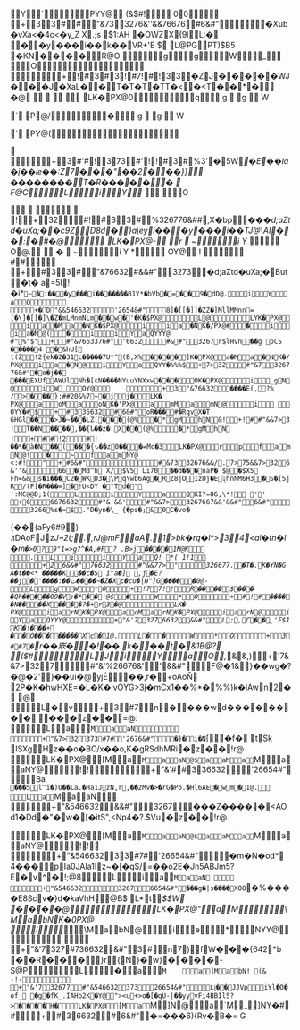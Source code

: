 Y `PYY@
  (&$#!
00  
+33##"&733276&''&&76676#6&#"�Xub�vXa<�4c<�y_Z
X.;s
$1:AH
�OWZX(9lL:�
��y���i��k��VR+'E $
L@PGPT)$B5
�KN   ����    R@O
  g  gW_
O  
  +!#3#3!#7!#!33�ZJ�����WJ���J�XaL��T�T�T�TT�<�<T     ��\*�      �@ 
 

LK�PX@0q  
  g 
 
g 

W 

` 
P@/�  
  g 
 
g 

W 

` 
PY@(  


  +3#'#!373#'!!#3#%3'�5W*�E��la�j��ie��:Z7���"��2���}} ��������T�R���   ���      F@CL   i Y *
 O

   


   !+32#!#33#%326776&##,X�bp�*��d;aZtd�uXa;��c9ZD8d�}a\eyi���y���i��TJ@\AI  ��:�  # �@
LK�PX@- 
r 

~ i     Y   *   O@. 

� 

~ i     Y   *   OY@
  ! 
##  
+#33#"&76632#&&#"3273�d;aZtd�uXa;�But�t� a=5I\!�i\*`~�i���y���i�������81Y*�bVb     �=��   9�dD@.  i  Y a  Q   +� D"&&546632'2654&#"8]�[[�]]�ZZ�]MllMMnn=[�\]�[[�]\�Z�mLMnmNLm     ��w�  ' �K�$PX@  L@ LYK�PX@  i a �M  a  � NK�$PX@  i  i  a  � NK�/PX@#   �  i  i  a   � N@(   �  i  i  Y  a   QYYY@
#"%"$"+#"&7663376#"'6632#&#"3267r$lHvn��g pCS �����4 �&hU[
t(Z!2{ek�2�31c�����7U*"(B,X%   ����   ]K�PX@  a   �M a �NK�/PX@    i a �N@    i Y a QYY�%%%$+7>32#"&7326776&#"�o�j��
ٟ���EXUfAWUlNh�[ɛN����NYuuYNXxw  ���   OK�PX@  i _   gN@  i   W   _ OY@  	  +3"&76632����E(,?% />���}:##20&%7   ~�j  j� LK� PX@ aoM  ao NK�'PX@ amM  am N@  i _  OYY�#$+#336632#6&#"oR���#�RqvX�T
GHGl���>J�~���LZ[     �  ��  (@%   �   * gMhN    &!+!##"&&7>3!ܵT��N����,��{Ն��z�.     X  ��  (@%  �   * gM hN    
!+##!2#!��۹�à�N��(���{ԅ��z   0��� = M c�3 LK�PX@   r p  f a mN@!   � ~  f a mNY@
<:#!"+#6&#"#&7332676&&/.7>75&&7>326&''&66�Md^h
X/$V5
Li70��d���naP�
	$@�$X5
Fh=&&s�i���C2�WKD3�\Pq\wb6Ag�RZ8jO1zDj�EʯhnNM6H3�S�[5jR/tF[�R���=]�!U<DY �"T   d �"
 ' : M C@@D;1(L  iYaQ KI?=86,\*!
 '' +66676632#"&'&&'#"&&7>3267667&&'&&#"6&#"3266%s�=$."D�yn�\_ {�ps�;&0C�vo�`

{��{aFy6#9) .tDAoFJz*J~2(;.,rJ@mFaA.1>bk�rq�l^>34<al�tn�l�m`�>0?9"1=>g?^�A,#F? .B>j   ����  1 N@K
  .L   i  i Y a Q!  *( 1!1
 +26&&#"76632#"&&77>"326677.�T�.K�YN�G
A�t��<*
�����K��c�S
i^a�]
,j�E?��j�'����:��ت����~�Z�Xc�cu�|H"]G �����  0@-
L  g  W *   O    +!77!!R����$���
�Qh���ٚ��O9�V    :�*��  '@$  �W* O    +#!#���� �N� ���X���    �?�+r3  �@ LK�
PX@  i  a  r NK�PX@ a oM  a  r NK�PX@  i  a  r N@  i   Y  a  QYYY@  +"&'73276632&&#"L;,C��̢'F$1K�!���+
��O��������    X  c�  1@.L   � �W* O    +3##7�`r��㠌��!��.k�   ��t�  & 1 B@?
 ($#L J    iYa Q,*&&,)+'7&&7>327#"&'%26676&''&&#"F@�1&}��wg�?�@�2'}��ui�@yjÉ��,r�+oAoŇ
2P�K�hwНXE=�L�K�ivОYG>3j�mCx1��%*�%%)k�lAw  n  2�  	 @	 L   � v+3#7n����wd��������
��    �z��   =@:
 L a`M a  a N 
 +"&7>32373#7#'2676&#"�}�i�N`[�f�	tSk
ISXgHz��o�BO/x��o,K�gRSdhMRi     �z��  ! r@
	 LK�PX@ [M a `M a  a N@$  a  aM a `M a  a NY@ !! +"&'##336632'26654#"Ba`
���5l^i�)U��La.�Ha1JzN,r,��2Mv�>�rG�Po.�Hl6AE   �wm�  1@.
L a `M  a  a N 
 +"&546632&&#"3267���Z�����<AOd1�Dd�"�w�[�itS",<Np4�?.$Vu   �z��  ! r@

 LK�PX@ [M a `M a  a N@$  a  aM a `M a  a NY@ !!
 +"&54663233#7#'26654&#"�m�N�od* 4���pIa0JAIa1Iz~�[�qS/=��o2E�Jn5ABJm5?E  �v^�  ! ;@8L  i a `M  a  a N  
 +"&54663232676654&#"���g�|s����XO8`�%����E8Scv�}d�kaVhH@B$ L*t*$$W    
���  �@ LK�PX@" a *M*\M  a  b NK�0PX@   i*\M  a  b N@  i   e*\NYY@ 
  +"&'7327#736632&#"3#n7)fW���{642*b
��R���\}r{N}�w}     ����  - S@PL � a`M	a ]M  a  b N!  (& -!- 
+"&'732677#"&54663237326654&#"ǈ��JJVpiYl�O�of_
�g�fK_.IAHb2K�Y@"><u+>o�[�qU-|��yyvFi4BBIl5?>   ����  H�LK�PX@ [M a `M  ] N@ a `M  _  ] NY�##+#36632#6&#"�=���6){Rv�B�= G
